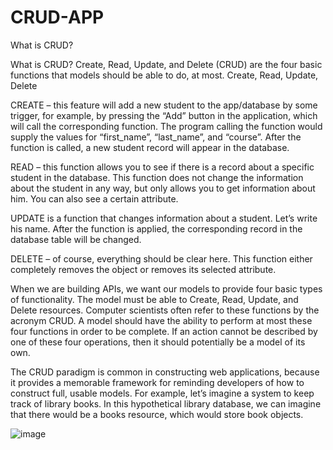 # CRUD-APP

What is CRUD?

What is CRUD?
Create, Read, Update, and Delete (CRUD) are the four basic functions that models should be able to do, at most.
Create, Read, Update, Delete

CREATE – this feature will add a new student to the app/database by some trigger, for example, by pressing the “Add” button in the application, which will call the corresponding function. The program calling the function would supply the values ​​for “first_name”, “last_name”, and “course”. After the function is called, a new student record will appear in the database.

READ – this function allows you to see if there is a record about a specific student in the database. This function does not change the information about the student in any way, but only allows you to get information about him. You can also see a certain attribute.

UPDATE is a function that changes information about a student. Let’s write his name. After the function is applied, the corresponding record in the database table will be changed.

DELETE – of course, everything should be clear here. This function either completely removes the object or removes its selected attribute.

When we are building APIs, we want our models to provide four basic types of functionality. The model must be able to Create, Read, Update, and Delete resources. Computer scientists often refer to these functions by the acronym CRUD. A model should have the ability to perform at most these four functions in order to be complete. If an action cannot be described by one of these four operations, then it should potentially be a model of its own.

The CRUD paradigm is common in constructing web applications, because it provides a memorable framework for reminding developers of how to construct full, usable models. For example, let’s imagine a system to keep track of library books. In this hypothetical library database, we can imagine that there would be a books resource, which would store book objects.

![image](https://user-images.githubusercontent.com/60316890/172036548-516d1205-8e49-42c0-ab80-f03f4c660df0.png)
